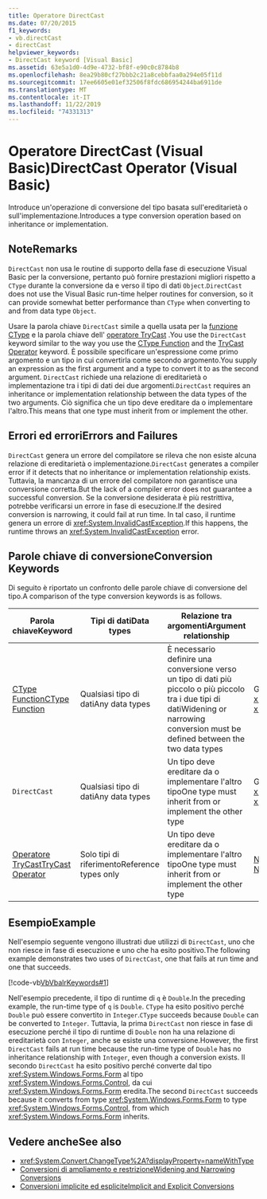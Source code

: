 ```yaml
---
title: Operatore DirectCast
ms.date: 07/20/2015
f1_keywords:
- vb.directCast
- directCast
helpviewer_keywords:
- DirectCast keyword [Visual Basic]
ms.assetid: 63e5a1d0-4d9e-4732-bf8f-e90c0c8784b8
ms.openlocfilehash: 8ea29b80cf27bbb2c21a8cebbfaa0a294e05f11d
ms.sourcegitcommit: 17ee6605e01ef32506f8fdc686954244ba6911de
ms.translationtype: MT
ms.contentlocale: it-IT
ms.lasthandoff: 11/22/2019
ms.locfileid: "74331313"
---
```

# <a name="directcast-operator-visual-basic"></a><span data-ttu-id="86f08-102">Operatore DirectCast (Visual Basic)</span><span class="sxs-lookup"><span data-stu-id="86f08-102">DirectCast Operator (Visual Basic)</span></span>
<span data-ttu-id="86f08-103">Introduce un'operazione di conversione del tipo basata sull'ereditarietà o sull'implementazione.</span><span class="sxs-lookup"><span data-stu-id="86f08-103">Introduces a type conversion operation based on inheritance or implementation.</span></span>  
  
## <a name="remarks"></a><span data-ttu-id="86f08-104">Note</span><span class="sxs-lookup"><span data-stu-id="86f08-104">Remarks</span></span>  
 <span data-ttu-id="86f08-105">`DirectCast` non usa le routine di supporto della fase di esecuzione Visual Basic per la conversione, pertanto può fornire prestazioni migliori rispetto a `CType` durante la conversione da e verso il tipo di dati `Object`.</span><span class="sxs-lookup"><span data-stu-id="86f08-105">`DirectCast` does not use the Visual Basic run-time helper routines for conversion, so it can provide somewhat better performance than `CType` when converting to and from data type `Object`.</span></span>  
  
 <span data-ttu-id="86f08-106">Usare la parola chiave `DirectCast` simile a quella usata per la [funzione CType](../../../visual-basic/language-reference/functions/ctype-function.md) e la parola chiave dell' [operatore TryCast](../../../visual-basic/language-reference/operators/trycast-operator.md) .</span><span class="sxs-lookup"><span data-stu-id="86f08-106">You use the `DirectCast` keyword similar to the way you use the [CType Function](../../../visual-basic/language-reference/functions/ctype-function.md) and the [TryCast Operator](../../../visual-basic/language-reference/operators/trycast-operator.md) keyword.</span></span> <span data-ttu-id="86f08-107">È possibile specificare un'espressione come primo argomento e un tipo in cui convertirla come secondo argomento.</span><span class="sxs-lookup"><span data-stu-id="86f08-107">You supply an expression as the first argument and a type to convert it to as the second argument.</span></span> <span data-ttu-id="86f08-108">`DirectCast` richiede una relazione di ereditarietà o implementazione tra i tipi di dati dei due argomenti.</span><span class="sxs-lookup"><span data-stu-id="86f08-108">`DirectCast` requires an inheritance or implementation relationship between the data types of the two arguments.</span></span> <span data-ttu-id="86f08-109">Ciò significa che un tipo deve ereditare da o implementare l'altro.</span><span class="sxs-lookup"><span data-stu-id="86f08-109">This means that one type must inherit from or implement the other.</span></span>  
  
## <a name="errors-and-failures"></a><span data-ttu-id="86f08-110">Errori ed errori</span><span class="sxs-lookup"><span data-stu-id="86f08-110">Errors and Failures</span></span>  
 <span data-ttu-id="86f08-111">`DirectCast` genera un errore del compilatore se rileva che non esiste alcuna relazione di ereditarietà o implementazione.</span><span class="sxs-lookup"><span data-stu-id="86f08-111">`DirectCast` generates a compiler error if it detects that no inheritance or implementation relationship exists.</span></span> <span data-ttu-id="86f08-112">Tuttavia, la mancanza di un errore del compilatore non garantisce una conversione corretta.</span><span class="sxs-lookup"><span data-stu-id="86f08-112">But the lack of a compiler error does not guarantee a successful conversion.</span></span> <span data-ttu-id="86f08-113">Se la conversione desiderata è più restrittiva, potrebbe verificarsi un errore in fase di esecuzione.</span><span class="sxs-lookup"><span data-stu-id="86f08-113">If the desired conversion is narrowing, it could fail at run time.</span></span> <span data-ttu-id="86f08-114">In tal caso, il runtime genera un errore di <xref:System.InvalidCastException>.</span><span class="sxs-lookup"><span data-stu-id="86f08-114">If this happens, the runtime throws an <xref:System.InvalidCastException> error.</span></span>  
  
## <a name="conversion-keywords"></a><span data-ttu-id="86f08-115">Parole chiave di conversione</span><span class="sxs-lookup"><span data-stu-id="86f08-115">Conversion Keywords</span></span>  
 <span data-ttu-id="86f08-116">Di seguito è riportato un confronto delle parole chiave di conversione del tipo.</span><span class="sxs-lookup"><span data-stu-id="86f08-116">A comparison of the type conversion keywords is as follows.</span></span>  
  
|<span data-ttu-id="86f08-117">Parola chiave</span><span class="sxs-lookup"><span data-stu-id="86f08-117">Keyword</span></span>|<span data-ttu-id="86f08-118">Tipi di dati</span><span class="sxs-lookup"><span data-stu-id="86f08-118">Data types</span></span>|<span data-ttu-id="86f08-119">Relazione tra argomenti</span><span class="sxs-lookup"><span data-stu-id="86f08-119">Argument relationship</span></span>|<span data-ttu-id="86f08-120">Errore di run-time</span><span class="sxs-lookup"><span data-stu-id="86f08-120">Run-time failure</span></span>|  
|---|---|---|---|  
|[<span data-ttu-id="86f08-121">CType Function</span><span class="sxs-lookup"><span data-stu-id="86f08-121">CType Function</span></span>](../../../visual-basic/language-reference/functions/ctype-function.md)|<span data-ttu-id="86f08-122">Qualsiasi tipo di dati</span><span class="sxs-lookup"><span data-stu-id="86f08-122">Any data types</span></span>|<span data-ttu-id="86f08-123">È necessario definire una conversione verso un tipo di dati più piccolo o più piccolo tra i due tipi di dati</span><span class="sxs-lookup"><span data-stu-id="86f08-123">Widening or narrowing conversion must be defined between the two data types</span></span>|<span data-ttu-id="86f08-124">Genera <xref:System.InvalidCastException></span><span class="sxs-lookup"><span data-stu-id="86f08-124">Throws <xref:System.InvalidCastException></span></span>|  
|`DirectCast`|<span data-ttu-id="86f08-125">Qualsiasi tipo di dati</span><span class="sxs-lookup"><span data-stu-id="86f08-125">Any data types</span></span>|<span data-ttu-id="86f08-126">Un tipo deve ereditare da o implementare l'altro tipo</span><span class="sxs-lookup"><span data-stu-id="86f08-126">One type must inherit from or implement the other type</span></span>|<span data-ttu-id="86f08-127">Genera <xref:System.InvalidCastException></span><span class="sxs-lookup"><span data-stu-id="86f08-127">Throws <xref:System.InvalidCastException></span></span>|  
|[<span data-ttu-id="86f08-128">Operatore TryCast</span><span class="sxs-lookup"><span data-stu-id="86f08-128">TryCast Operator</span></span>](../../../visual-basic/language-reference/operators/trycast-operator.md)|<span data-ttu-id="86f08-129">Solo tipi di riferimento</span><span class="sxs-lookup"><span data-stu-id="86f08-129">Reference types only</span></span>|<span data-ttu-id="86f08-130">Un tipo deve ereditare da o implementare l'altro tipo</span><span class="sxs-lookup"><span data-stu-id="86f08-130">One type must inherit from or implement the other type</span></span>|<span data-ttu-id="86f08-131">[Non restituisce alcun](../../../visual-basic/language-reference/nothing.md) risultato</span><span class="sxs-lookup"><span data-stu-id="86f08-131">Returns [Nothing](../../../visual-basic/language-reference/nothing.md)</span></span>|  
  
## <a name="example"></a><span data-ttu-id="86f08-132">Esempio</span><span class="sxs-lookup"><span data-stu-id="86f08-132">Example</span></span>  
 <span data-ttu-id="86f08-133">Nell'esempio seguente vengono illustrati due utilizzi di `DirectCast`, uno che non riesce in fase di esecuzione e uno che ha esito positivo.</span><span class="sxs-lookup"><span data-stu-id="86f08-133">The following example demonstrates two uses of `DirectCast`, one that fails at run time and one that succeeds.</span></span>  
  
 [!code-vb[VbVbalrKeywords#1](~/samples/snippets/visualbasic/VS_Snippets_VBCSharp/VbVbalrKeywords/VB/Class1.vb#1)]  
  
 <span data-ttu-id="86f08-134">Nell'esempio precedente, il tipo di runtime di `q` è `Double`.</span><span class="sxs-lookup"><span data-stu-id="86f08-134">In the preceding example, the run-time type of `q` is `Double`.</span></span> <span data-ttu-id="86f08-135">`CType` ha esito positivo perché `Double` può essere convertito in `Integer`.</span><span class="sxs-lookup"><span data-stu-id="86f08-135">`CType` succeeds because `Double` can be converted to `Integer`.</span></span> <span data-ttu-id="86f08-136">Tuttavia, la prima `DirectCast` non riesce in fase di esecuzione perché il tipo di runtime di `Double` non ha una relazione di ereditarietà con `Integer`, anche se esiste una conversione.</span><span class="sxs-lookup"><span data-stu-id="86f08-136">However, the first `DirectCast` fails at run time because the run-time type of `Double` has no inheritance relationship with `Integer`, even though a conversion exists.</span></span> <span data-ttu-id="86f08-137">Il secondo `DirectCast` ha esito positivo perché converte dal tipo <xref:System.Windows.Forms.Form> al tipo <xref:System.Windows.Forms.Control>, da cui <xref:System.Windows.Forms.Form> eredita.</span><span class="sxs-lookup"><span data-stu-id="86f08-137">The second `DirectCast` succeeds because it converts from type <xref:System.Windows.Forms.Form> to type <xref:System.Windows.Forms.Control>, from which <xref:System.Windows.Forms.Form> inherits.</span></span>  
  
## <a name="see-also"></a><span data-ttu-id="86f08-138">Vedere anche</span><span class="sxs-lookup"><span data-stu-id="86f08-138">See also</span></span>

- <xref:System.Convert.ChangeType%2A?displayProperty=nameWithType>
- [<span data-ttu-id="86f08-139">Conversioni di ampliamento e restrizione</span><span class="sxs-lookup"><span data-stu-id="86f08-139">Widening and Narrowing Conversions</span></span>](../../../visual-basic/programming-guide/language-features/data-types/widening-and-narrowing-conversions.md)
- [<span data-ttu-id="86f08-140">Conversioni implicite ed esplicite</span><span class="sxs-lookup"><span data-stu-id="86f08-140">Implicit and Explicit Conversions</span></span>](../../../visual-basic/programming-guide/language-features/data-types/implicit-and-explicit-conversions.md)
